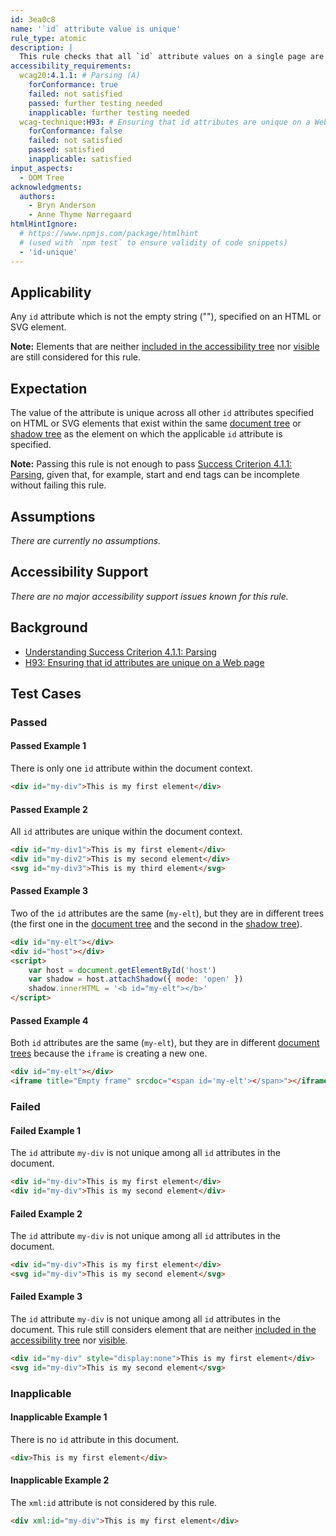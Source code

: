 ```yaml
---
id: 3ea0c8
name: '`id` attribute value is unique'
rule_type: atomic
description: |
  This rule checks that all `id` attribute values on a single page are unique.
accessibility_requirements:
  wcag20:4.1.1: # Parsing (A)
    forConformance: true
    failed: not satisfied
    passed: further testing needed
    inapplicable: further testing needed
  wcag-technique:H93: # Ensuring that id attributes are unique on a Web page
    forConformance: false
    failed: not satisfied
    passed: satisfied
    inapplicable: satisfied
input_aspects:
  - DOM Tree
acknowledgments:
  authors:
    - Bryn Anderson
    - Anne Thyme Nørregaard
htmlHintIgnore:
  # https://www.npmjs.com/package/htmlhint
  # (used with `npm test` to ensure validity of code snippets)
  - 'id-unique'
---
```


## Applicability

Any `id` attribute which is not the empty string (""), specified on an HTML or SVG element.

**Note:** Elements that are neither [included in the accessibility tree][] nor [visible][] are still considered for this rule.

## Expectation

The value of the attribute is unique across all other `id` attributes specified on HTML or SVG elements that exist within the same [document tree](https://dom.spec.whatwg.org/#document-trees) or [shadow tree](https://dom.spec.whatwg.org/#shadow-trees) as the element on which the applicable `id` attribute is specified.

**Note:** Passing this rule is not enough to pass [Success Criterion 4.1.1: Parsing](https://www.w3.org/TR/WCAG21/#parsing), given that, for example, start and end tags can be incomplete without failing this rule.

## Assumptions

_There are currently no assumptions._

## Accessibility Support

_There are no major accessibility support issues known for this rule._

## Background

- [Understanding Success Criterion 4.1.1: Parsing](https://www.w3.org/WAI/WCAG21/Understanding/parsing)
- [H93: Ensuring that id attributes are unique on a Web page](https://www.w3.org/WAI/WCAG21/Techniques/html/H93)

## Test Cases

### Passed

#### Passed Example 1

There is only one `id` attribute within the document context.

```html
<div id="my-div">This is my first element</div>
```

#### Passed Example 2

All `id` attributes are unique within the document context.

```html
<div id="my-div1">This is my first element</div>
<div id="my-div2">This is my second element</div>
<svg id="my-div3">This is my third element</svg>
```

#### Passed Example 3

Two of the `id` attributes are the same (`my-elt`), but they are in different trees (the first one in the [document tree](https://dom.spec.whatwg.org/#document-trees) and the second in the [shadow tree](https://dom.spec.whatwg.org/#shadow-trees)).

```html
<div id="my-elt"></div>
<div id="host"></div>
<script>
	var host = document.getElementById('host')
	var shadow = host.attachShadow({ mode: 'open' })
	shadow.innerHTML = '<b id="my-elt"></b>'
</script>
```

#### Passed Example 4

Both `id` attributes are the same (`my-elt`), but they are in different [document trees](https://dom.spec.whatwg.org/#document-trees) because the `iframe` is creating a new one.

```html
<div id="my-elt"></div>
<iframe title="Empty frame" srcdoc="<span id='my-elt'></span>"></iframe>
```

### Failed

#### Failed Example 1

The `id` attribute `my-div` is not unique among all `id` attributes in the document.

```html
<div id="my-div">This is my first element</div>
<div id="my-div">This is my second element</div>
```

#### Failed Example 2

The `id` attribute `my-div` is not unique among all `id` attributes in the document.

```html
<div id="my-div">This is my first element</div>
<svg id="my-div">This is my second element</svg>
```

#### Failed Example 3

The `id` attribute `my-div` is not unique among all `id` attributes in the document. This rule still considers element that are neither [included in the accessibility tree][] nor [visible][].

```html
<div id="my-div" style="display:none">This is my first element</div>
<svg id="my-div">This is my second element</svg>
```

### Inapplicable

#### Inapplicable Example 1

There is no `id` attribute in this document.

```html
<div>This is my first element</div>
```

#### Inapplicable Example 2

The `xml:id` attribute is not considered by this rule.

```html
<div xml:id="my-div">This is my first element</div>
```

[included in the accessibility tree]: #included-in-the-accessibility-tree 'Definition of included in the accessibility tree'
[visible]: #visible 'Definition of visible'
